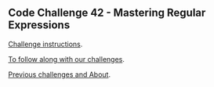 ## Code Challenge 42 - Mastering Regular Expressions

[Challenge instructions](https://pybit.es/articles/codechallenge42/).

[To follow along with our challenges](https://github.com/pybites/challenges/blob/master/INSTALL.md).

[Previous challenges and About](http://pybit.es/pages/challenges.html).
